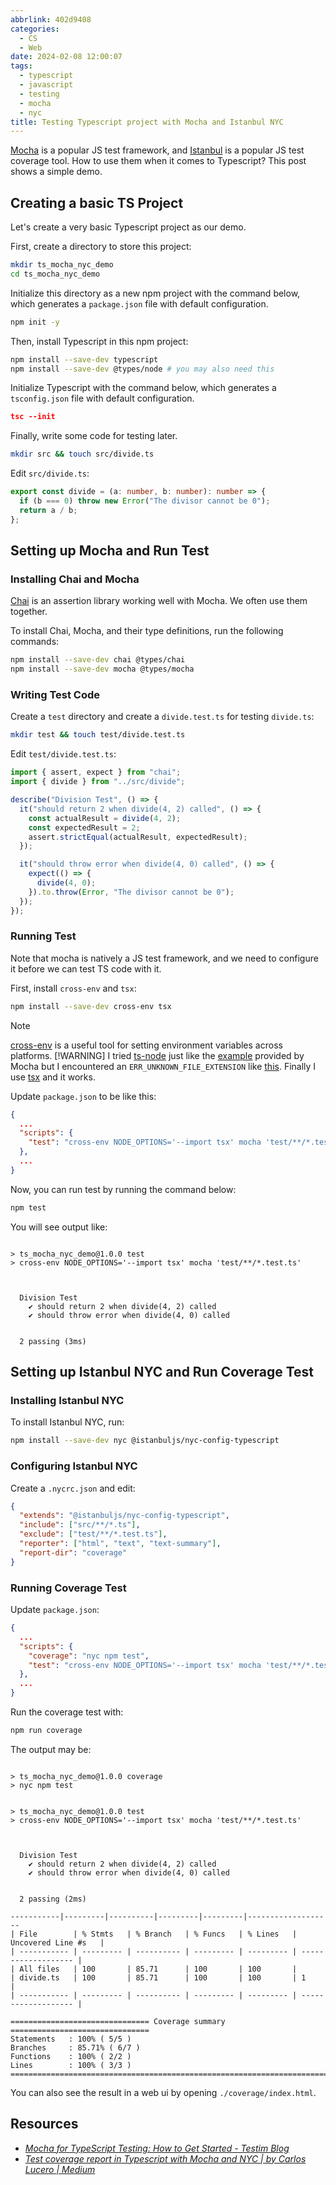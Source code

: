 ```yaml
---
abbrlink: 402d9408
categories:
  - CS
  - Web
date: 2024-02-08 12:00:07
tags:
  - typescript
  - javascript
  - testing
  - mocha
  - nyc
title: Testing Typescript project with Mocha and Istanbul NYC
---
```


[Mocha](https://mochajs.org/) is a popular JS test framework, and [Istanbul](https://istanbul.js.org/) is a popular JS test coverage tool. How to use them when it comes to Typescript? This post shows a simple demo.

<!--more-->

## Creating a basic TS Project

Let's create a very basic Typescript project as our demo.

First, create a directory to store this project:

```bash
mkdir ts_mocha_nyc_demo
cd ts_mocha_nyc_demo
```

Initialize this directory as a new npm project with the command below, which generates a `package.json` file with default configuration.

```bash
npm init -y
```

Then, install Typescript in this npm project:

```bash
npm install --save-dev typescript
npm install --save-dev @types/node # you may also need this
```

Initialize Typescript with the command below, which generates a `tsconfig.json` file with default configuration.

```json
tsc --init
```

Finally, write some code for testing later.

```bash
mkdir src && touch src/divide.ts
```

Edit `src/divide.ts`:

```ts
export const divide = (a: number, b: number): number => {
  if (b === 0) throw new Error("The divisor cannot be 0");
  return a / b;
};
```

## Setting up Mocha and Run Test

### Installing Chai and Mocha

[Chai](https://www.chaijs.com/) is an assertion library working well with Mocha. We often use them together.

To install Chai, Mocha, and their type definitions, run the following commands:

```bash
npm install --save-dev chai @types/chai
npm install --save-dev mocha @types/mocha
```

### Writing Test Code

Create a `test` directory and create a `divide.test.ts` for testing `divide.ts`:

```bash
mkdir test && touch test/divide.test.ts
```

Edit `test/divide.test.ts`:

```ts
import { assert, expect } from "chai";
import { divide } from "../src/divide";

describe("Division Test", () => {
  it("should return 2 when divide(4, 2) called", () => {
    const actualResult = divide(4, 2);
    const expectedResult = 2;
    assert.strictEqual(actualResult, expectedResult);
  });

  it("should throw error when divide(4, 0) called", () => {
    expect(() => {
      divide(4, 0);
    }).to.throw(Error, "The divisor cannot be 0");
  });
});
```

### Running Test

Note that mocha is natively a JS test framework, and we need to configure it before we can test TS code with it.

First, install `cross-env` and `tsx`:

```bash
npm install --save-dev cross-env tsx
```

> [!Note]
> [cross-env](https://www.npmjs.com/package/cross-env) is a useful tool for setting environment variables across platforms.
> [!WARNING]
> I tried [ts-node](https://github.com/TypeStrong/ts-node) just like the [example](https://github.com/mochajs/mocha-examples/tree/master/packages/typescript) provided by Mocha but I encountered an `ERR_UNKNOWN_FILE_EXTENSION` like [this](https://github.com/TypeStrong/ts-node/issues/1997). Finally I use [tsx](https://github.com/privatenumber/tsx) and it works.

Update `package.json` to be like this:

```json
{
  ...
  "scripts": {
    "test": "cross-env NODE_OPTIONS='--import tsx' mocha 'test/**/*.test.ts'"
  },
  ...
}
```

Now, you can run test by running the command below:

```bash
npm test
```

You will see output like:

```text

> ts_mocha_nyc_demo@1.0.0 test
> cross-env NODE_OPTIONS='--import tsx' mocha 'test/**/*.test.ts'



  Division Test
    ✔ should return 2 when divide(4, 2) called
    ✔ should throw error when divide(4, 0) called


  2 passing (3ms)

```

## Setting up Istanbul NYC and Run Coverage Test

### Installing Istanbul NYC

To install Istanbul NYC, run:

```bash
npm install --save-dev nyc @istanbuljs/nyc-config-typescript
```

### Configuring Istanbul NYC

Create a `.nycrc.json` and edit:

```json
{
  "extends": "@istanbuljs/nyc-config-typescript",
  "include": ["src/**/*.ts"],
  "exclude": ["test/**/*.test.ts"],
  "reporter": ["html", "text", "text-summary"],
  "report-dir": "coverage"
}
```

### Running Coverage Test

Update `package.json`:

```json
{
  ...
  "scripts": {
    "coverage": "nyc npm test",
    "test": "cross-env NODE_OPTIONS='--import tsx' mocha 'test/**/*.test.ts'"
  },
  ...
}
```

Run the coverage test with:

```bash
npm run coverage
```

The output may be:

```text

> ts_mocha_nyc_demo@1.0.0 coverage
> nyc npm test


> ts_mocha_nyc_demo@1.0.0 test
> cross-env NODE_OPTIONS='--import tsx' mocha 'test/**/*.test.ts'



  Division Test
    ✔ should return 2 when divide(4, 2) called
    ✔ should throw error when divide(4, 0) called


  2 passing (2ms)

-----------|---------|----------|---------|---------|-------------------
| File        | % Stmts   | % Branch   | % Funcs   | % Lines   | Uncovered Line #s   |
| ----------- | --------- | ---------- | --------- | --------- | ------------------- |
| All files   | 100       | 85.71      | 100       | 100       |
| divide.ts   | 100       | 85.71      | 100       | 100       | 1                   |
| ----------- | --------- | ---------- | --------- | --------- | ------------------- |

=============================== Coverage summary ===============================
Statements   : 100% ( 5/5 )
Branches     : 85.71% ( 6/7 )
Functions    : 100% ( 2/2 )
Lines        : 100% ( 3/3 )
================================================================================
```

You can also see the result in a web ui by opening `./coverage/index.html`.

## Resources

- _[Mocha for TypeScript Testing: How to Get Started - Testim Blog](https://www.testim.io/blog/mocha-for-typescript-testing/)_
- _[Test coverage report in Typescript with Mocha and NYC | by Carlos Lucero | Medium](https://medium.com/@ocnvn/test-coverage-report-in-typescript-with-mocha-and-nyc-a6b10cbec24)_
